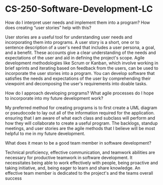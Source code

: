 # CS-250-Software-Development-LC
How do I interpret user needs and implement them into a program? How does creating “user stories” help with this?
  
  User stories are a useful tool for understanding user needs and incorporating them into programs. A user story 
is a short, one or to sentence description of a user's need that includes a user persona, a goal, and a benefit.
These accounts give a clear understanding of the needs and expectations of the user and aid in defining the project's scope. 
Agile development methodologies like Scrum or Kanban, which involve working in brief sprints and iterating based on feedback from 
the users, can be used to incorporate the user stories into a program. You can develop software that satisfies the needs and expectations 
of the user by comprehending their viewpoint and decomposing the user's requirements into doable tasks.

How do I approach developing programs? What agile processes do I hope to incorporate into my future development work?

My preferred method for creating programs is to first create a UML diagram or pseudocode to lay out all of the information 
required for the application. ensuring that I am aware of what each class and subclass will perform and how they will 
collaborate to create a useful program. The backlogs, standup meetings, and user stories are the agile methods that I 
believe will be most helpful to me in my future development.

What does it mean to be a good team member in software development?

Technical proficiency, effective communication, and teamwork abilities are necessary for productive teamwork in software development. 
It necessitates being able to work effectively with people, being proactive and taking initiative, and, being eager to learn and share 
knowledge. An effective team member is dedicated to the project's and the teams overall success
